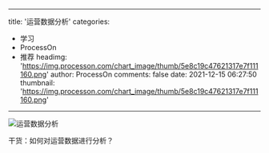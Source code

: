 
---
title: '运营数据分析'
categories: 
 - 学习
 - ProcessOn
 - 推荐
headimg: 'https://img.processon.com/chart_image/thumb/5e8c19c47621317e7f111160.png'
author: ProcessOn
comments: false
date: 2021-12-15 06:27:50
thumbnail: 'https://img.processon.com/chart_image/thumb/5e8c19c47621317e7f111160.png'
---

<div>   
<img class="thumb" alt="运营数据分析" src="https://img.processon.com/chart_image/thumb/5e8c19c47621317e7f111160.png" referrerpolicy="no-referrer">
<p>干货：如何对运营数据进行分析？</p>  
</div>
            